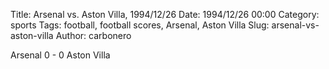 Title: Arsenal vs. Aston Villa, 1994/12/26
Date: 1994/12/26 00:00
Category: sports
Tags: football, football scores, Arsenal, Aston Villa
Slug: arsenal-vs-aston-villa
Author: carbonero


Arsenal 0 - 0 Aston Villa
